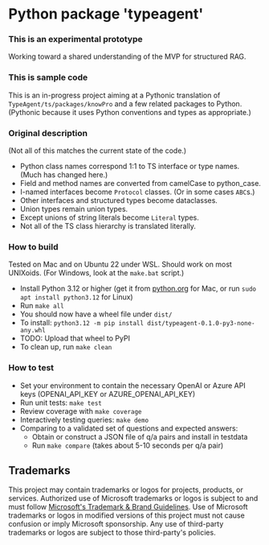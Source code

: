 # Python package 'typeagent'

### This is an experimental prototype

Working toward a shared understanding of the MVP for structured RAG.

### This is sample code

This is an in-progress project aiming at a Pythonic translation of
`TypeAgent/ts/packages/knowPro` and a few related packages to Python.
(Pythonic because it uses Python conventions and types as appropriate.)

### Original description

(Not all of this matches the current state of the code.)

- Python class names correspond 1:1 to TS interface or type names.
  (Much has changed here.)
- Field and method names are converted from camelCase to python_case.
- I-named interfaces become `Protocol` classes.
  (Or in some cases `ABC`s.)
- Other interfaces and structured types become dataclasses.
- Union types remain union types.
- Except unions of string literals become `Literal` types.
- Not all of the TS class hierarchy is translated literally.

### How to build

Tested on Mac and on Ubuntu 22 under WSL.
Should work on most UNIXoids.
(For Windows, look at the `make.bat` script.)

- Install Python 3.12 or higher (get it from
  [python.org](https://www.python.org/downloads/) for Mac,
  or run `sudo apt install python3.12` for Linux)
- Run `make all`
- You should now have a wheel file under `dist/`
- To install: `python3.12 -m pip install dist/typeagent-0.1.0-py3-none-any.whl`
- TODO: Upload that wheel to PyPI
- To clean up, run `make clean`

### How to test

- Set your environment to contain the necessary OpenAI or Azure API keys
  (OPENAI_API_KEY or AZURE_OPENAI_API_KEY)
- Run unit tests: `make test`
- Review coverage with `make coverage`
- Interactively testing queries: `make demo`
- Comparing to a validated set of questions and expected answers:
  - Obtain or construct a JSON file of q/a pairs and install in testdata
  - Run `make compare` (takes about 5-10 seconds per q/a pair)

## Trademarks

This project may contain trademarks or logos for projects, products, or services.
Authorized use of Microsoft trademarks or logos is subject to and must follow
[Microsoft's Trademark & Brand Guidelines](https://www.microsoft.com/en-us/legal/intellectualproperty/trademarks/usage/general).
Use of Microsoft trademarks or logos in modified versions of this project
must not cause confusion or imply Microsoft sponsorship.
Any use of third-party trademarks or logos are subject to those third-party's policies.
